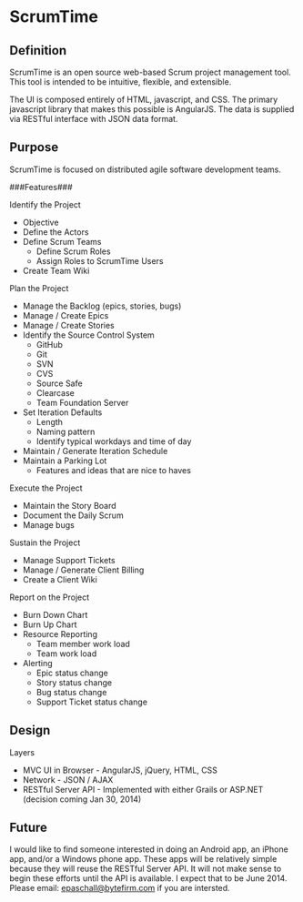 ScrumTime
=========

Definition
------
ScrumTime is an open source web-based Scrum project management tool. This tool is intended to be intuitive, flexible, and extensible.

The UI is composed entirely of HTML, javascript, and CSS.  The primary javascript library that makes this possible is AngularJS.  The data is supplied via RESTful interface with JSON data format.

Purpose
------
ScrumTime is focused on distributed agile software development teams. 

###Features###

Identify the Project
* Objective
* Define the Actors
* Define Scrum Teams
	* Define Scrum Roles
	* Assign Roles to ScrumTime Users
* Create Team Wiki

Plan the Project
* Manage the Backlog (epics, stories, bugs)
* Manage / Create Epics
* Manage / Create Stories
* Identify the Source Control System
	* GitHub
	* Git
	* SVN
	* CVS
	* Source Safe
	* Clearcase
	* Team Foundation Server
* Set Iteration Defaults
	* Length
	* Naming pattern
	* Identify typical workdays and time of day
* Maintain / Generate Iteration Schedule
* Maintain a Parking Lot
	* Features and ideas that are nice to haves

Execute the Project
* Maintain the Story Board
* Document the Daily Scrum
* Manage bugs

Sustain the Project
* Manage Support Tickets
* Manage / Generate Client Billing
* Create a Client Wiki

Report on the Project
* Burn Down Chart
* Burn Up Chart
* Resource Reporting
	* Team member work load
	* Team work load
* Alerting
	* Epic status change
	* Story status change
	* Bug status change
	* Support Ticket status change

Design
------
Layers
* MVC UI in Browser - AngularJS, jQuery, HTML, CSS
* Network - JSON / AJAX
* RESTful Server API - Implemented with either Grails or ASP.NET (decision coming Jan 30, 2014)

Future
------
I would like to find someone interested in doing an Android app, an iPhone app, and/or a Windows phone app.  These apps will be relatively simple because they will reuse the RESTful Server API.  It will not make sense to begin these efforts until the API is available.  I expect that to be June 2014.  Please email: epaschall@bytefirm.com if you are intersted.
